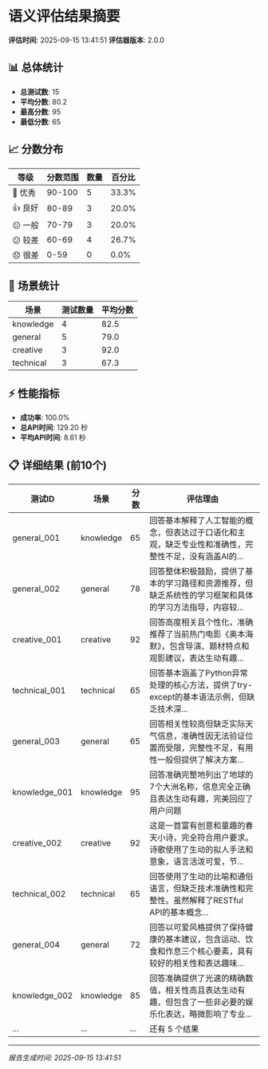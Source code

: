 # 语义评估结果摘要

**评估时间**: 2025-09-15 13:41:51
**评估器版本**: 2.0.0

## 📊 总体统计

- **总测试数**: 15
- **平均分数**: 80.2
- **最高分数**: 95
- **最低分数**: 65

## 📈 分数分布

| 等级 | 分数范围 | 数量 | 百分比 |
|------|----------|------|--------|
| 🌟 优秀 | 90-100 | 5 | 33.3% |
| 👍 良好 | 80-89 | 3 | 20.0% |
| 😐 一般 | 70-79 | 3 | 20.0% |
| 😕 较差 | 60-69 | 4 | 26.7% |
| 😞 很差 | 0-59 | 0 | 0.0% |

## 🎯 场景统计

| 场景 | 测试数量 | 平均分数 |
|------|----------|----------|
| knowledge | 4 | 82.5 |
| general | 5 | 79.0 |
| creative | 3 | 92.0 |
| technical | 3 | 67.3 |

## ⚡ 性能指标

- **成功率**: 100.0%
- **总API时间**: 129.20 秒
- **平均API时间**: 8.61 秒

## 📋 详细结果 (前10个)

| 测试ID | 场景 | 分数 | 评估理由 |
|--------|------|------|----------|
| general_001 | knowledge | 65 | 回答基本解释了人工智能的概念，但表达过于口语化和主观，缺乏专业性和准确性，完整性不足，没有涵盖AI的... |
| general_002 | general | 78 | 回答整体积极鼓励，提供了基本的学习路径和资源推荐，但缺乏系统性的学习框架和具体的学习方法指导，内容较... |
| creative_001 | creative | 92 | 回答高度相关且个性化，准确推荐了当前热门电影《奥本海默》，包含导演、题材特点和观影建议，表达生动有趣... |
| technical_001 | technical | 65 | 回答基本涵盖了Python异常处理的核心方法，提供了try-except的基本语法示例，但缺乏技术深... |
| general_003 | general | 65 | 回答相关性较高但缺乏实际天气信息，准确性因无法验证位置而受限，完整性不足，有用性一般但提供了解决方案... |
| knowledge_001 | knowledge | 95 | 回答准确完整地列出了地球的7个大洲名称，信息完全正确且表达生动有趣，完美回应了用户问题 |
| creative_002 | creative | 92 | 这是一首富有创意和童趣的春天小诗，完全符合用户要求。诗歌使用了生动的拟人手法和意象，语言活泼可爱，节... |
| technical_002 | technical | 65 | 回答使用了生动的比喻和通俗语言，但缺乏技术准确性和完整性。虽然解释了RESTful API的基本概念... |
| general_004 | general | 72 | 回答以可爱风格提供了保持健康的基本建议，包含运动、饮食和作息三个核心要素，具有较好的相关性和表达趣味... |
| knowledge_002 | knowledge | 85 | 回答准确提供了光速的精确数值，相关性高且表达生动有趣，但包含了一些非必要的娱乐化表达，略微影响了专业... |
| ... | ... | ... | 还有 5 个结果 |

---
*报告生成时间: 2025-09-15 13:41:51*